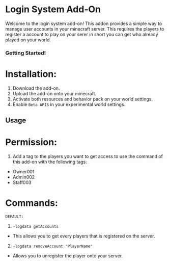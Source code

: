 # Login System Add-On

Welcome to the login system add-on! This addon provides a simple way to manage user accounts in your minecraft server. This requires the players to register a account to play on your serer in short you can get who already played on your world.

### Getting Started!

# Installation:

1. Download the add-on.
2. Upload the add-on onto your minecraft.
3. Activate both resources and behavior pack on your world settings.
4. Enable `Beta APIS` in your experimental world settings.

## Usage

# Permission:

1. Add a tag to the players you want to get access to use the command of this add-on with the following tags:

- Owner001
- Admin002
- Staff003

# Commands:

`DEFAULT:`

1. `-logdata getAccounts`

- This allows you to get every players that is registered on the server.

2. `-logdata removeAccount "PlayerName"`

- Allows you to unregister the player onto your server.
